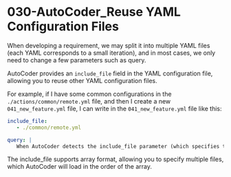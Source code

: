 # 030-AutoCoder_Reuse YAML Configuration Files

When developing a requirement, we may split it into multiple YAML files (each YAML corresponds to a small iteration), and in most cases, we only need to change a few parameters such as query.

AutoCoder provides an `include_file` field in the YAML configuration file, allowing you to reuse other YAML configuration files.

For example, if I have some common configurations in the `./actions/common/remote.yml` file, and then I create a new `041_new_feature.yml` file, I can write in the `041_new_feature.yml` file like this:

```yaml
include_file: 
   - ./common/remote.yml

query: |   
   When AutoCoder detects the include_file parameter (which specifies the paths of the files to include, supporting YAML array format), it automatically loads this parameter and merges it into the args. Note that there may be recursive scenarios, with a maximum recursion depth of 10.
```

The include_file supports array format, allowing you to specify multiple files, which AutoCoder will load in the order of the array.